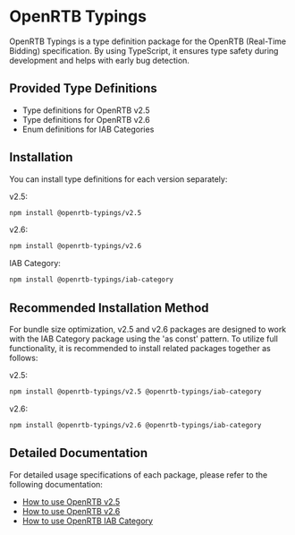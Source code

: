 # OpenRTB Typings

OpenRTB Typings is a type definition package for the OpenRTB (Real-Time Bidding) specification. By using TypeScript, it ensures type safety during development and helps with early bug detection.

## Provided Type Definitions

- Type definitions for OpenRTB v2.5
- Type definitions for OpenRTB v2.6
- Enum definitions for IAB Categories

## Installation

You can install type definitions for each version separately:

v2.5:
```bash
npm install @openrtb-typings/v2.5
```

v2.6:
```bash
npm install @openrtb-typings/v2.6
```

IAB Category:
```bash
npm install @openrtb-typings/iab-category
```

## Recommended Installation Method

For bundle size optimization, v2.5 and v2.6 packages are designed to work with the IAB Category package using the 'as const' pattern.
To utilize full functionality, it is recommended to install related packages together as follows:

v2.5:
```bash
npm install @openrtb-typings/v2.5 @openrtb-typings/iab-category
```

v2.6:
```bash
npm install @openrtb-typings/v2.6 @openrtb-typings/iab-category
```

## Detailed Documentation

For detailed usage specifications of each package, please refer to the following documentation:

- [How to use OpenRTB v2.5](./packages/v2.5/README.md)
- [How to use OpenRTB v2.6](./packages/v2.6)
- [How to use OpenRTB IAB Category](./packages/iab-category)